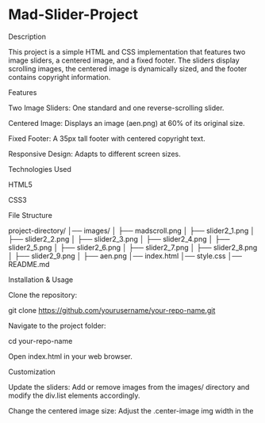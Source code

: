 # Mad-Slider-Project
Description

This project is a simple HTML and CSS implementation that features two image sliders, a centered image, and a fixed footer. The sliders display scrolling images, the centered image is dynamically sized, and the footer contains copyright information.

Features

Two Image Sliders: One standard and one reverse-scrolling slider.

Centered Image: Displays an image (aen.png) at 60% of its original size.

Fixed Footer: A 35px tall footer with centered copyright text.

Responsive Design: Adapts to different screen sizes.

Technologies Used

HTML5

CSS3

File Structure

project-directory/
│── images/
│   ├── madscroll.png
│   ├── slider2_1.png
│   ├── slider2_2.png
│   ├── slider2_3.png
│   ├── slider2_4.png
│   ├── slider2_5.png
│   ├── slider2_6.png
│   ├── slider2_7.png
│   ├── slider2_8.png
│   ├── slider2_9.png
│   ├── aen.png
│── index.html
│── style.css
│── README.md

Installation & Usage

Clone the repository:

git clone https://github.com/yourusername/your-repo-name.git

Navigate to the project folder:

cd your-repo-name

Open index.html in your web browser.

Customization

Update the sliders: Add or remove images from the images/ directory and modify the div.list elements accordingly.

Change the centered image size: Adjust the .center-image img width in the <style> section of index.html.

Modify the footer text: Edit the <footer> content in index.html.

License

This project is licensed under the MIT License.

Author

GIGATECH1
